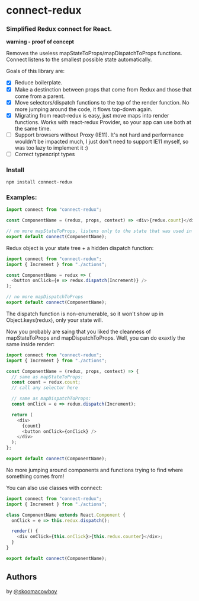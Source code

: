 # connect-redux

### Simplified Redux connect for React.

**warning - proof of concept**

Removes the useless mapStateToProps/mapDispatchToProps functions. Connect listens to the smallest possible state automatically.

Goals of this library are:

* [x] Reduce boilerplate.
* [x] Make a destinction between props that come from Redux and those that come from a parent.
* [x] Move selectors/dispatch functions to the top of the render function. No more jumping around the code, it flows top-down again.
* [x] Migrating from react-redux is easy, just move maps into render functions. Works with react-redux Provider, so your app can use both at the same time.
* [ ] Support browsers without Proxy (IE11). It's not hard and performance wouldn't be impacted much, I just don't need to support IE11 myself, so was too lazy to implement it :)
* [ ] Correct typescript types

### Install

```bash
npm install connect-redux
```

### Examples:

```javascript
import connect from "connect-redux";

const ComponentName = (redux, props, context) => <div>{redux.count}</div>;

// no more mapStateToProps, listens only to the state that was used in the component
export default connect(ComponentName);
```

Redux object is your state tree + a hidden dispatch function:

```javascript
import connect from "connect-redux";
import { Increment } from "./actions";

const ComponentName = redux => (
  <button onClick={e => redux.dispatch(Increment)} />
);

// no more mapDispatchToProps
export default connect(ComponentName);
```

The dispatch function is non-enumerable, so it won't show up in Object.keys(redux), only your state will.

Now you probably are saing that you liked the cleanness of mapStateToProps and mapDispatchToProps. Well, you can do exaxtly the same inside render:

```javascript
import connect from "connect-redux";
import { Increment } from "./actions";

const ComponentName = (redux, props, context) => {
  // same as mapStateToProps:
  const count = redux.count;
  // call any selector here

  // same as mapDispatchToProps:
  const onClick = e => redux.dispatch(Increment);

  return (
    <div>
      {count}
      <button onClick={onClick} />
    </div>
  );
};

export default connect(ComponentName);
```

No more jumping around components and functions trying to find where something comes from!

You can also use classes with connect:

```javascript
import connect from "connect-redux";
import { Increment } from "./actions";

class ComponentName extends React.Component {
  onClick = e => this.redux.dispatch();

  render() {
    <div onClick={this.onClick}>{this.redux.counter}</div>;
  }
}

export default connect(ComponentName);
```

## Authors

by [@skoomacowboy](https://twitter.com/skoomacowboy "Don't do skooma kids")
